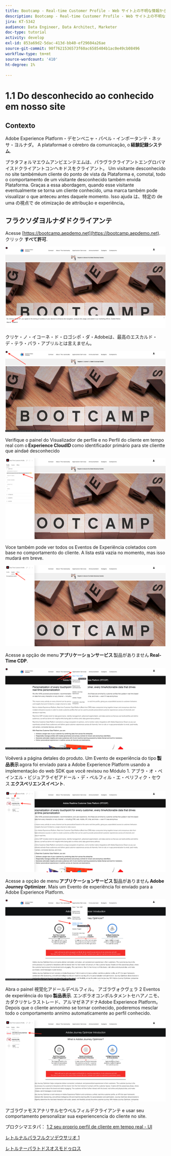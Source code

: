 ```yaml
---
title: Bootcamp - Real-time Customer Profile - Web サイト上の不明な情報から既知の情報まで — ブラジル
description: Bootcamp - Real-time Customer Profile - Web サイト上の不明な情報から既知の情報まで — ブラジル
jira: KT-5342
audience: Data Engineer, Data Architect, Marketer
doc-type: tutorial
activity: develop
exl-id: 853a69d2-5dac-413d-bb40-ef29604a26ae
source-git-commit: 90f7621536573f60ac6585404b1ac0e49cb08496
workflow-type: tm+mt
source-wordcount: '410'
ht-degree: 1%

---
```


# 1.1 Do desconhecido ao conhecido em nosso site

## Contexto

Adobe Experience Platform・デセンペニャ・パペル・インポータンテ・ネッサ・ヨルナダ。 A plataformaé o cérebro da comunicação, o **経験記録システム**.

プラタフォルマエウムアンビエンテエムは、パラヴラクライアントエングロバマイスドクライアントコンヘキドスをクライアント。 Um visitante desconhecido no site tambéméum cliente do ponto de vista da Plataforma e, comotal, todo o comportamento de um visitante desconhecido também envida Plataforma. Graças a essa abordagem, quando esse visitante eventualmente se torna um cliente conhecido, uma marca também pode visualizar o que anteceu antes daquele momento. Isso ajuda は、特定の de uma の視点で de otimização de attribução e experiência。

## フラクソダヨルナダドクライアンテ

Acesse [https://bootcamp.aepdemo.net](https://bootcamp.aepdemo.net). クリック **すべて許可**.

![DSN](./images/web8.png)

クリケ・ノ・イコーネ・ド・ロゴシポ・ダ・Adobeは、最高のエスカルド・デ・テラ・パラ・アブリルとは言えません。

![デモ](./images/pv1.png)

Verifique o painel do Visualizador de perfile e no Perfil do cliente em tempo real com o **Experience CloudID** como identificador primário para ste clientte que aindaé desconhecido

![デモ](./images/pv2.png)

Voce também pode ver todos os Eventos de Experiência coletados com base no comportamento do cliente. A lista está vazia no momento, mas isso mudará em breve.

![デモ](./images/pv3.png)

Acesse a opção de menu **アプリケーションサービス** 製品がありません **Real-Time CDP**.

![デモ](./images/pv4.png)

Voêverá a página detales do produto. Um Evento de experiência do tipo **製品表示** agora foi enviado para a Adobe Experience Platform usando a implementação do web SDK que você revisou no Módulo 1. アブラ・オ・ペインエル・ビジュアライゼアドール・デ・ペルフィル・エ・ベリフィク・セウス **エクスペリエンスイベント**.

![デモ](./images/pv5.png)

Acesse a opção de menu **アプリケーションサービス** 製品がありません **Adobe Journey Optimizer**. Mais um Evento de experiência foi enviado para a Adobe Experience Platform.

![デモ](./images/pv7.png)

Abra o painel 視覚化アドールデペルフィル。 アゴラヴォクヴェラ 2 Eventos de experiência do tipo **製品表示**. エンボラオコンポルタメントセハアノニモ、カダクリケレラストレード、アルマゼネアドナAdobe Experience Platform。 Depois que o cliente annonimo se tornar conhecido, poderemos mesclar todo o comportamento annimo automaticamente ao perfil conhecido.

![デモ](./images/pv8.png)

アゴラヴァモスアナリサルセウペルフィルデクライアンテ e usar seu comportamento personalizar sua experiencencia do cliente no site.

プロクシマエタパ： [1.2 seu proprio perfil de cliente em tempo real - UI](./ex2.md)

[レトルナルパラフルクソデウサリオ 1](./uc1.md)

[レトルナーパラトドスオスモドゥロス](../../overview.md)
